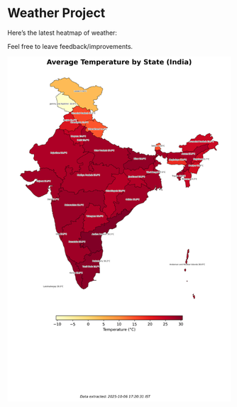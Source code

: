 # Weather Project

Here’s the latest heatmap of weather:

Feel free to leave feedback/improvements.

![India Heatmap](docs/assets/india_heatmap.png?v=E3AD09)
